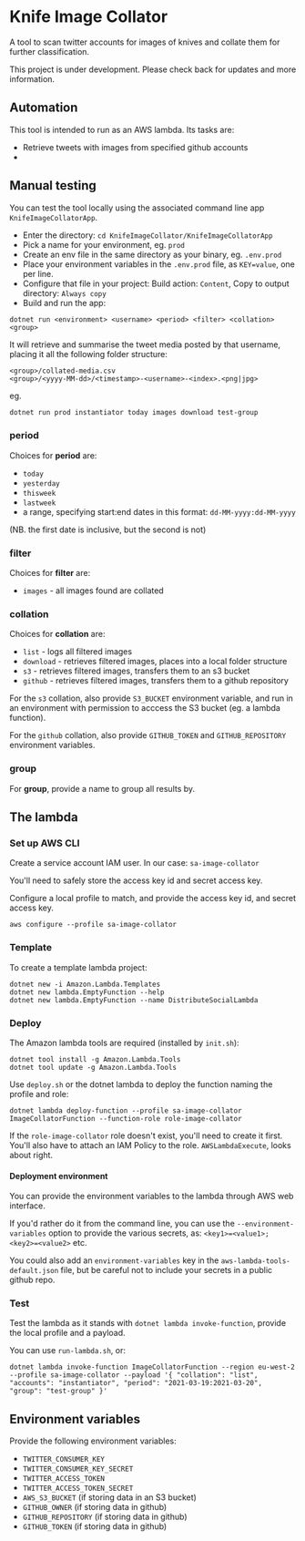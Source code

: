 # Knife Image Collator

A tool to scan twitter accounts for images of knives and collate them for further classification.

This project is under development. Please check back for updates and more information.

## Automation

This tool is intended to run as an AWS lambda. Its tasks are:

* Retrieve tweets with images from specified github accounts
* 

## Manual testing

You can test the tool locally using the associated command line app `KnifeImageCollatorApp`.

* Enter the directory: `cd KnifeImageCollator/KnifeImageCollatorApp`
* Pick a name for your environment, eg. `prod`
* Create an env file in the same directory as your binary, eg. `.env.prod`
* Place your environment variables in the `.env.prod` file, as `KEY=value`, one per line.
* Configure that file in your project: Build action: `Content`, Copy to output directory: `Always copy`
* Build and run the app:

```
dotnet run <environment> <username> <period> <filter> <collation> <group>
```

It will retrieve and summarise the tweet media posted by that username, placing it all the following folder structure:

```
<group>/collated-media.csv
<group>/<yyyy-MM-dd>/<timestamp>-<username>-<index>.<png|jpg>
```

eg.

```bash
dotnet run prod instantiator today images download test-group
```

### period

Choices for **period** are:

* `today`
* `yesterday`
* `thisweek`
* `lastweek`
* a range, specifying start:end dates in this format: `dd-MM-yyyy:dd-MM-yyyy`

(NB. the first date is inclusive, but the second is not)

### filter

Choices for **filter** are:

* `images` - all images found are collated

### collation

Choices for **collation** are:

* `list` - logs all filtered images
* `download` - retrieves filtered images, places into a local folder structure
* `s3` - retrieves filtered images, transfers them to an s3 bucket
* `github` - retrieves filtered images, transfers them to a github repository

For the `s3` collation, also provide `S3_BUCKET` environment variable, and run in an environment with permission to acccess the S3 bucket (eg. a lambda function).

For the `github` collation, also provide `GITHUB_TOKEN` and `GITHUB_REPOSITORY` environment variables.

### group

For **group**, provide a name to group all results by.

## The lambda

### Set up AWS CLI

Create a service account IAM user. In our case: `sa-image-collator`

You'll need to safely store the access key id and secret access key.

Configure a local profile to match, and provide the access key id, and secret access key.

```
aws configure --profile sa-image-collator
```

### Template

To create a template lambda project:

```
dotnet new -i Amazon.Lambda.Templates
dotnet new lambda.EmptyFunction --help
dotnet new lambda.EmptyFunction --name DistributeSocialLambda
```

### Deploy

The Amazon lambda tools are required (installed by `init.sh`):

```
dotnet tool install -g Amazon.Lambda.Tools
dotnet tool update -g Amazon.Lambda.Tools
```

Use `deploy.sh` or the dotnet lambda to deploy the function naming the profile and role:

```
dotnet lambda deploy-function --profile sa-image-collator ImageCollatorFunction --function-role role-image-collator
```

If the `role-image-collator` role doesn't exist, you'll need to create it first. You'll also have to attach an IAM Policy to the role. `AWSLambdaExecute`, looks about right.

#### Deployment environment

You can provide the environment variables to the lambda through AWS web interface.

If you'd rather do it from the command line, you can use the `--environment-variables` option to provide the various secrets, as: `<key1>=<value1>;<key2>=<value2>` etc.

You could also add an `environment-variables` key in the `aws-lambda-tools-default.json` file, but be careful not to include your secrets in a public github repo.

### Test

Test the lambda as it stands with `dotnet lambda invoke-function`, provide the local profile and a payload.

You can use `run-lambda.sh`, or:

```
dotnet lambda invoke-function ImageCollatorFunction --region eu-west-2 --profile sa-image-collator --payload '{ "collation": "list", "accounts": "instantiator", "period": "2021-03-19:2021-03-20", "group": "test-group" }'
```

## Environment variables

Provide the following environment variables:

* `TWITTER_CONSUMER_KEY`
* `TWITTER_CONSUMER_KEY_SECRET`
* `TWITTER_ACCESS_TOKEN`
* `TWITTER_ACCESS_TOKEN_SECRET`
* `AWS_S3_BUCKET` (if storing data in an S3 bucket)
* `GITHUB_OWNER` (if storing data in github)
* `GITHUB_REPOSITORY` (if storing data in github)
* `GITHUB_TOKEN` (if storing data in github)